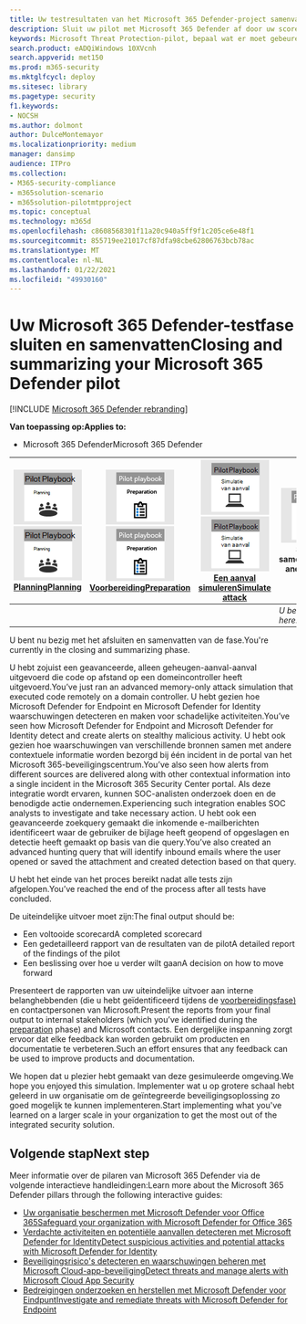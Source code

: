 ```yaml
---
title: Uw testresultaten van het Microsoft 365 Defender-project samenvatten
description: Sluit uw pilot met Microsoft 365 Defender af door uw scorecard te voltooien, de resultaten van uw rapport te analyseren en te bepalen hoe u verder wilt gaan.
keywords: Microsoft Threat Protection-pilot, bepaal wat er moet gebeuren na de pilot van het Microsoft Threat Protection-project, wat er moet gebeuren na de evaluatie van Microsoft Threat Protection in productie, overstappen van Microsoft Threat Protection-pilot naar implementatie, cyberbeveiliging, geavanceerde permanente bedreiging, bedrijfsbeveiliging, apparaten, apparaat, identiteit, gebruikers, gegevens, toepassingen, incidenten, geautomatiseerd onderzoek en herstel, geavanceerd zoeken
search.product: eADQiWindows 10XVcnh
search.appverid: met150
ms.prod: m365-security
ms.mktglfcycl: deploy
ms.sitesec: library
ms.pagetype: security
f1.keywords:
- NOCSH
ms.author: dolmont
author: DulceMontemayor
ms.localizationpriority: medium
manager: dansimp
audience: ITPro
ms.collection:
- M365-security-compliance
- m365solution-scenario
- m365solution-pilotmtpproject
ms.topic: conceptual
ms.technology: m365d
ms.openlocfilehash: c8608568301f11a20c940a5ff9f1c205ce6e48f1
ms.sourcegitcommit: 855719ee21017cf87dfa98cbe62806763bcb78ac
ms.translationtype: MT
ms.contentlocale: nl-NL
ms.lasthandoff: 01/22/2021
ms.locfileid: "49930160"
---
```

# <a name="closing-and-summarizing-your-microsoft-365-defender-pilot"></a><span data-ttu-id="81f99-104">Uw Microsoft 365 Defender-testfase sluiten en samenvatten</span><span class="sxs-lookup"><span data-stu-id="81f99-104">Closing and summarizing your Microsoft 365 Defender pilot</span></span>  

[!INCLUDE [Microsoft 365 Defender rebranding](../includes/microsoft-defender.md)]


<span data-ttu-id="81f99-105">**Van toepassing op:**</span><span class="sxs-lookup"><span data-stu-id="81f99-105">**Applies to:**</span></span>
- <span data-ttu-id="81f99-106">Microsoft 365 Defender</span><span class="sxs-lookup"><span data-stu-id="81f99-106">Microsoft 365 Defender</span></span>



|<span data-ttu-id="81f99-107">[![Planning](../../media/phase-diagrams/1-planning.png)](mtp-pilot-plan.md)</span><span class="sxs-lookup"><span data-stu-id="81f99-107">[![Planning](../../media/phase-diagrams/1-planning.png)](mtp-pilot-plan.md)</span></span><br/>[<span data-ttu-id="81f99-108">Planning</span><span class="sxs-lookup"><span data-stu-id="81f99-108">Planning</span></span>](mtp-pilot-plan.md) |<span data-ttu-id="81f99-109">[![Voorbereiden](../../media/phase-diagrams/2-prepare.png)](prepare-mtpeval.md)</span><span class="sxs-lookup"><span data-stu-id="81f99-109">[![Prepare](../../media/phase-diagrams/2-prepare.png)](prepare-mtpeval.md)</span></span><br/>[<span data-ttu-id="81f99-110">Voorbereiding</span><span class="sxs-lookup"><span data-stu-id="81f99-110">Preparation</span></span>](prepare-mtpeval.md) | <span data-ttu-id="81f99-111">[![Een aanval simuleren](../../media/phase-diagrams/3-simluate.png)](mtp-pilot-simulate.md)</span><span class="sxs-lookup"><span data-stu-id="81f99-111">[![Simulate attack](../../media/phase-diagrams/3-simluate.png)](mtp-pilot-simulate.md)</span></span><br/>[<span data-ttu-id="81f99-112">Een aanval simuleren</span><span class="sxs-lookup"><span data-stu-id="81f99-112">Simulate attack</span></span>](mtp-pilot-simulate.md) | ![Sluiten en samenvatten](../../media/phase-diagrams/4-summary.png)<br/><span data-ttu-id="81f99-114">Sluiten en samenvatten</span><span class="sxs-lookup"><span data-stu-id="81f99-114">Close and summarize</span></span>|
|--|--|--|--|
|| | |<span data-ttu-id="81f99-115">*U bent hier!*</span><span class="sxs-lookup"><span data-stu-id="81f99-115">*You are here!*</span></span>|


<span data-ttu-id="81f99-116">U bent nu bezig met het afsluiten en samenvatten van de fase.</span><span class="sxs-lookup"><span data-stu-id="81f99-116">You're currently in the closing and summarizing phase.</span></span>

<span data-ttu-id="81f99-117">U hebt zojuist een geavanceerde, alleen geheugen-aanval-aanval uitgevoerd die code op afstand op een domeincontroller heeft uitgevoerd.</span><span class="sxs-lookup"><span data-stu-id="81f99-117">You’ve just ran an advanced memory-only attack simulation that executed code remotely on a domain controller.</span></span> <span data-ttu-id="81f99-118">U hebt gezien hoe Microsoft Defender for Endpoint en Microsoft Defender for Identity waarschuwingen detecteren en maken voor schadelijke activiteiten.</span><span class="sxs-lookup"><span data-stu-id="81f99-118">You’ve seen how Microsoft Defender for Endpoint and Microsoft Defender for Identity detect and create alerts on stealthy malicious activity.</span></span> <span data-ttu-id="81f99-119">U hebt ook gezien hoe waarschuwingen van verschillende bronnen samen met andere contextuele informatie worden bezorgd bij één incident in de portal van het Microsoft 365-beveiligingscentrum.</span><span class="sxs-lookup"><span data-stu-id="81f99-119">You’ve also seen how alerts from different sources are delivered along with other contextual information into a single incident in the Microsoft 365 Security Center portal.</span></span> <span data-ttu-id="81f99-120">Als deze integratie wordt ervaren, kunnen SOC-analisten onderzoek doen en de benodigde actie ondernemen.</span><span class="sxs-lookup"><span data-stu-id="81f99-120">Experiencing such integration enables SOC analysts to investigate and take necessary action.</span></span> <span data-ttu-id="81f99-121">U hebt ook een geavanceerde zoekquery gemaakt die inkomende e-mailberichten identificeert waar de gebruiker de bijlage heeft geopend of opgeslagen en detectie heeft gemaakt op basis van die query.</span><span class="sxs-lookup"><span data-stu-id="81f99-121">You’ve also created an advanced hunting query that will identify inbound emails where the user opened or saved the attachment and created detection based on that query.</span></span>

<span data-ttu-id="81f99-122">U hebt het einde van het proces bereikt nadat alle tests zijn afgelopen.</span><span class="sxs-lookup"><span data-stu-id="81f99-122">You’ve reached the end of the process after all tests have concluded.</span></span>

<span data-ttu-id="81f99-123">De uiteindelijke uitvoer moet zijn:</span><span class="sxs-lookup"><span data-stu-id="81f99-123">The final output should be:</span></span>

- <span data-ttu-id="81f99-124">Een voltooide scorecard</span><span class="sxs-lookup"><span data-stu-id="81f99-124">A completed scorecard</span></span>
- <span data-ttu-id="81f99-125">Een gedetailleerd rapport van de resultaten van de pilot</span><span class="sxs-lookup"><span data-stu-id="81f99-125">A detailed report of the findings of the pilot</span></span>
- <span data-ttu-id="81f99-126">Een beslissing over hoe u verder wilt gaan</span><span class="sxs-lookup"><span data-stu-id="81f99-126">A decision on how to move forward</span></span>

<span data-ttu-id="81f99-127">Presenteert de rapporten van uw uiteindelijke uitvoer aan interne belanghebbenden (die u hebt geïdentificeerd tijdens de [voorbereidingsfase)](https://docs.microsoft.com/microsoft-365/security/mtp/prepare-mtpeval) en contactpersonen van Microsoft.</span><span class="sxs-lookup"><span data-stu-id="81f99-127">Present the reports from your final output to internal stakeholders (which you’ve identified during the [preparation](https://docs.microsoft.com/microsoft-365/security/mtp/prepare-mtpeval) phase) and Microsoft contacts.</span></span> <span data-ttu-id="81f99-128">Een dergelijke inspanning zorgt ervoor dat elke feedback kan worden gebruikt om producten en documentatie te verbeteren.</span><span class="sxs-lookup"><span data-stu-id="81f99-128">Such an effort ensures that any feedback can be used to improve products and documentation.</span></span>

<span data-ttu-id="81f99-129">We hopen dat u plezier hebt gemaakt van deze gesimuleerde omgeving.</span><span class="sxs-lookup"><span data-stu-id="81f99-129">We hope you enjoyed this simulation.</span></span> <span data-ttu-id="81f99-130">Implementer wat u op grotere schaal hebt geleerd in uw organisatie om de geïntegreerde beveiligingsoplossing zo goed mogelijk te kunnen implementeren.</span><span class="sxs-lookup"><span data-stu-id="81f99-130">Start implementing what you've learned on a larger scale in your organization to get the most out of the integrated security solution.</span></span>

## <a name="next-step"></a><span data-ttu-id="81f99-131">Volgende stap</span><span class="sxs-lookup"><span data-stu-id="81f99-131">Next step</span></span>
<span data-ttu-id="81f99-132">Meer informatie over de pilaren van Microsoft 365 Defender via de volgende interactieve handleidingen:</span><span class="sxs-lookup"><span data-stu-id="81f99-132">Learn more about the Microsoft 365 Defender pillars through the following interactive guides:</span></span>
- [<span data-ttu-id="81f99-133">Uw organisatie beschermen met Microsoft Defender voor Office 365</span><span class="sxs-lookup"><span data-stu-id="81f99-133">Safeguard your organization with Microsoft Defender for Office 365</span></span>](https://aka.ms/O365ATP-Interactive-Guide)
- [<span data-ttu-id="81f99-134">Verdachte activiteiten en potentiële aanvallen detecteren met Microsoft Defender for Identity</span><span class="sxs-lookup"><span data-stu-id="81f99-134">Detect suspicious activities and potential attacks with Microsoft Defender for Identity</span></span>](https://aka.ms/AATP-Interactive-Guide)
- [<span data-ttu-id="81f99-135">Beveiligingsrisico's detecteren en waarschuwingen beheren met Microsoft Cloud-app-beveiliging</span><span class="sxs-lookup"><span data-stu-id="81f99-135">Detect threats and manage alerts with Microsoft Cloud App Security</span></span>](https://aka.ms/DetectThreatsAndAlertsMCAS-InteractiveGuide)
- [<span data-ttu-id="81f99-136">Bedreigingen onderzoeken en herstellen met Microsoft Defender voor Eindpunt</span><span class="sxs-lookup"><span data-stu-id="81f99-136">Investigate and remediate threats with Microsoft Defender for Endpoint</span></span>](https://aka.ms/MDATP-IR-Interactive-Guide)
